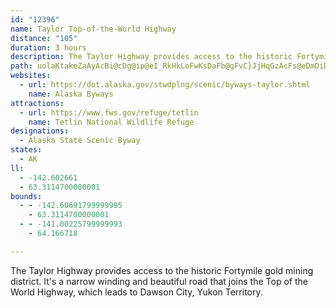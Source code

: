 ```yaml
---
id: "12396"
name: Taylor Top-of-the-World Highway
distance: "105"
duration: 3 hours
description: The Taylor Highway provides access to the historic Fortymile gold mining district. It's a narrow winding and beautiful road that joins the Top of the World Highway, which leads to Dawson City, Yukon Territory.
path: uolaKtakeZaAyAcBi@cDg@ip@eI_RkHkLoFwKsDaFb@gFvC}JjHqGzAcFs@eDmDiDiI}CiM_C_IyDkDgDSyDvCwCxFqIdTgFbNmDtI}LzIwb@vVsm@a{@ySgs@_Nub@wVss@{Peq@uMmo@uI{c@yR}k@gEcGiGsFaKs\oHwPeCkTqHafA_Aut@kWyv@sGiQcFsE}FqRsCqVgB}IsDaCu@yHsB_AeH_Vw@wEmAcDJwHmFaXsCmLsCoEiF{AwH~GaUa@}FmB{Mk@sExBoK`YaG|TqMvNcGnAqDiCgIdIqNkAuOaBwT?gUsD{PbOaIbQ_Ob[gHzQ{P|CiRe@kLeHqH{SkJgg@yOw}@wKiQgXw\yd@ij@wFcYoKul@cEkWoDsKaHaNkM{IuNl@eLiAgF_GoSm^aGch@mDiYuFeVaFaHuYaZee@q\a\m_@od@gz@qVaHwi@sIkZcEiQsBqo@wIe]up@cIoCuKKwLuA}EqJgF}XsDkGaFuGeQTsN_A}HgDiW[oAc@yj@sk@wNuKuQcK{H{C_Xy@q@tMqG~B_ExHoGrE{QqFiEeK}DwHoHiM}M{ScxBwbE_TYqIbEoKpKqI}K}IwToPo[{QwNyQpK}L|UcLaMiSu_@aHqe@_Kw|@eBef@oOhBu_@bp@cHhB{JoG}Vmd@uOg}AwCuW{LjJwIPcQkq@eOtAyMbDgLoEiEoHqHqT{XhAkOzMsUyAaL{FyRtGuX|CuOt_@{Qpi@_Hl[k@tRqDlIkHbFsJTmK}CuLiAqHuGmUpG}F}GgI{AkHvFkJm@_E_ZqJuGqJmJuJe^eNy@yDiCm@mGsG_CaG_DiEmNiKyB}LeI}CuOcRaYuRoCkG]yEmDsByNaHaPwG{CcGqJiJaEa`@_RuBaHgQcUkM{EeKgDyCuGaFiNsGiK{K{A{ZcGyE}I_NiQqJkLoLeC_Hy@wG_CeJcLcD}H}GsDwGa@mGgFkGsFePwRoMnCiz@lV_l@hOsiAdXcrA|\wV|YkOzY{FbFgIZcCiGgFwGwKeJqNcBaOnCkRdCoWlFws@jScGnAiSrBoY{QwMaRubAkeAoe@_i@ib@qb@k_@aa@}f@kh@{m@w`@kYgPuSqNy^{U}TuKii@i]od@iZ{V_OeWaP}W{f@qDwJmGsJ{MaYoHmL{AkG{FyL_DeJoBgZqAcWkOaNqEm@mK_PcSiQcHcLmVqd@yJeHoGQsHbN{KlOgFxDoD`@}EaB}G}LsJe^sAqPg@{[qBok@qL{d@mPkq@yFsTiKkNgImFeHcFsPcW{[gd@cWwa@qv@}v@sKy^cVogAaFqVwJgR_FcU_DmV{Eqa@uL_r@qEyHuFaImDsIsAwSP_KrAuK~A{ScDyWuCgTsGcWQg`@eAkLoCyMeBgC{Ae@mC{HyC{VwAiSsByReBiMoEo[g@sLFil@nIyQV}v@`BiE`GdCpE~BzKQ|HjOxGjHdJV|Ea@xAsPBiOeCmZp@yKY{QwGwZuCcQmD_CuKl@wGOAcLtBaMbC_S`CgHgAuG~@{GtDiF|@uj@w@{RaCkKsA{OkCkNqTqKkH{PvBkAbEdF|Am@tH{AtGmFHc@e@mSmDsVkAe^mA}VaCiU{IgY`B}EnFgDfDwJbGqEdMkGuAoMmCaJyAeVaK{IFeI`GIlDy@zGkOjDuQrHsOlDaVtEqH~FyRfHsW|Tsq@nQem@bIik@\gQQ}`@mGgXoLqZqY_`@[gPyAiK}CsL}I}HmDsJkDeCgIcA{JsFmG{K{ByLqCuIaFsFgGwEiU`AEe^jAaX?sKEQyBtCaF~QeDbBaDbEaG|KqAd@{BqB_@mH~AcMxCw\QsN_@gSy@gm@~IewAIgLiEyOQoQdDoIe@eM}DoOiF{MmFaRuGsNsAeHqAgg@qAcYAyPe@qN{Ng\sCsS_BeNp@sLnOug@`K{XlG}DlINlFqLfDo@lCoDtLa[lA{EJcJsC}OkDoPyWwlA}Nwu@iE{UcKoe@}N_ReFs_@uFrBsEkEgA}@qCg@kDqCcA_CgHy@yL{Iuv@igBcWyWiP_XqK{WwHuE{Fy@gMyj@_Umr@iN}o@_Gua@iPwTiL{MgEg[gFmZaM}e@uLw\aOe\oMw^yK_h@qLep@iD_VeNqoAyKip@sGqs@}EwDeGwRoGm\wAgYwZi]aDmF_CeMy@}LaCcz@zCe^xAye@xCwq@RcU{CcOr@sFfCg@jCiDzCuSfB{EvAm[]c[v@o@bFvKdIjBzJcIxEqLfGwh@t@ae@bA}u@fBoQ`H{ElITtFhHrGqC`EaHdKeEnCtBdMpHzJpDbDOpD_EdBsGtB_t@jCeGxDoGnH}R~]aR|VjA`OqC~FyFzAuIdAiKlDeNfFkKnHwClKr@lEqD~AgLZiOoCoQyA{Od@uK_Fie@q@qLHeQfBkRxAmYlAoQlCiOrHwC|IyFvIqGtCwF~GnBfKhGzB}AlAmKtUseAtMkk@xDyjAdNkoAd@on@rHop@fL{UdF}_@@gj@xGaoAze@ubClIil@nIgsAvAgcBm@}FwC}LYgIDiG`AmMdIw`CnDme@pFcQhPsi@DqN|Ckd@~Ls`Af@mRDmU{Mce@kV{d@cZaVmDi\}VujA{BkVd@}GfAgWgDyg@cBeR
websites:
  - url: https://dot.alaska.gov/stwdplng/scenic/byways-taylor.shtml
    name: Alaska Byways
attractions:
  - url: https://www.fws.gov/refuge/tetlin
    name: Tetlin National Wildlife Refuge
designations:
  - Alaska State Scenic Byway
states:
  - AK
ll:
  - -142.602661
  - 63.3114700000001
bounds:
  - - -142.60691799999995
    - 63.3114700000001
  - - -141.00225799999993
    - 64.166718

---
```


The Taylor Highway provides access to the historic Fortymile gold mining district. It's a narrow winding and beautiful road that joins the Top of the World Highway, which leads to Dawson City, Yukon Territory.
